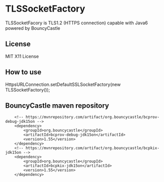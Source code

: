 # TLSSocketFactory
TLSSocketFacory is TLS1.2 (HTTPS connection) capable with Java6 powered by BouncyCastle

## License
MIT X11 License

## How to use
HttpsURLConnection.setDefaultSSLSocketFactory(new TLSSocketFactory());

## BouncyCastle maven repository
		<!-- https://mvnrepository.com/artifact/org.bouncycastle/bcprov-debug-jdk15on -->
		<dependency>
			<groupId>org.bouncycastle</groupId>
			<artifactId>bcprov-debug-jdk15on</artifactId>
			<version>1.55</version>
		</dependency>
		<!-- https://mvnrepository.com/artifact/org.bouncycastle/bcpkix-jdk15on -->
		<dependency>
			<groupId>org.bouncycastle</groupId>
			<artifactId>bcpkix-jdk15on</artifactId>
			<version>1.55</version>
		</dependency>
